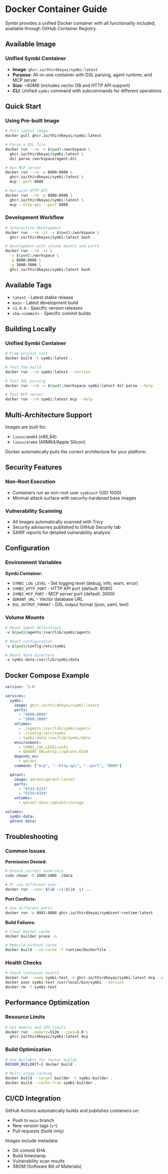 # Docker Container Guide

Symbi provides a unified Docker container with all functionality included, available through GitHub Container Registry.

## Available Image

### Unified Symbi Container
- **Image**: `ghcr.io/thirdkeyai/symbi:latest`
- **Purpose**: All-in-one container with DSL parsing, agent runtime, and MCP server
- **Size**: ~80MB (includes vector DB and HTTP API support)
- **CLI**: Unified `symbi` command with subcommands for different operations

## Quick Start

### Using Pre-built Image

```bash
# Pull latest image
docker pull ghcr.io/thirdkeyai/symbi:latest

# Parse a DSL file
docker run --rm -v $(pwd):/workspace \
  ghcr.io/thirdkeyai/symbi:latest \
  dsl parse /workspace/agent.dsl

# Run MCP server
docker run --rm -p 8080:8080 \
  ghcr.io/thirdkeyai/symbi:latest \
  mcp --port 8080

# Run with HTTP API
docker run --rm -p 8080:8080 \
  ghcr.io/thirdkeyai/symbi:latest \
  mcp --http-api --port 8080
```

### Development Workflow

```bash
# Interactive development
docker run --rm -it -v $(pwd):/workspace \
  ghcr.io/thirdkeyai/symbi:latest bash

# Development with volume mounts and ports
docker run --rm -it \
  -v $(pwd):/workspace \
  -p 8080:8080 \
  -p 3000:3000 \
  ghcr.io/thirdkeyai/symbi:latest bash
```

## Available Tags

- `latest` - Latest stable release
- `main` - Latest development build
- `v1.0.0` - Specific version releases
- `sha-<commit>` - Specific commit builds

## Building Locally

### Unified Symbi Container

```bash
# From project root
docker build -t symbi:latest .

# Test the build
docker run --rm symbi:latest --version

# Test DSL parsing
docker run --rm -v $(pwd):/workspace symbi:latest dsl parse --help

# Test MCP server
docker run --rm symbi:latest mcp --help
```

## Multi-Architecture Support

Images are built for:
- `linux/amd64` (x86_64)
- `linux/arm64` (ARM64/Apple Silicon)

Docker automatically pulls the correct architecture for your platform.

## Security Features

### Non-Root Execution
- Containers run as non-root user `symbiont` (UID 1000)
- Minimal attack surface with security-hardened base images

### Vulnerability Scanning
- All images automatically scanned with Trivy
- Security advisories published to GitHub Security tab
- SARIF reports for detailed vulnerability analysis

## Configuration

### Environment Variables

**Symbi Container:**
- `SYMBI_LOG_LEVEL` - Set logging level (debug, info, warn, error)
- `SYMBI_HTTP_PORT` - HTTP API port (default: 8080)
- `SYMBI_MCP_PORT` - MCP server port (default: 3000)
- `QDRANT_URL` - Vector database URL
- `DSL_OUTPUT_FORMAT` - DSL output format (json, yaml, text)

### Volume Mounts

```bash
# Mount agent definitions
-v $(pwd)/agents:/var/lib/symbi/agents

# Mount configuration
-v $(pwd)/config:/etc/symbi

# Mount data directory
-v symbi-data:/var/lib/symbi/data
```

## Docker Compose Example

```yaml
version: '3.8'

services:
  symbi:
    image: ghcr.io/thirdkeyai/symbi:latest
    ports:
      - "8080:8080"
      - "3000:3000"
    volumes:
      - ./agents:/var/lib/symbi/agents
      - ./config:/etc/symbi
      - symbi-data:/var/lib/symbi/data
    environment:
      - SYMBI_LOG_LEVEL=info
      - QDRANT_URL=http://qdrant:6334
    depends_on:
      - qdrant
    command: ["mcp", "--http-api", "--port", "8080"]

  qdrant:
    image: qdrant/qdrant:latest
    ports:
      - "6333:6333"
      - "6334:6334"
    volumes:
      - qdrant-data:/qdrant/storage

volumes:
  symbi-data:
  qdrant-data:
```

## Troubleshooting

### Common Issues

**Permission Denied:**
```bash
# Ensure correct ownership
sudo chown -R 1000:1000 ./data

# Or use different user
docker run --user $(id -u):$(id -g) ...
```

**Port Conflicts:**
```bash
# Use different ports
docker run -p 8081:8080 ghcr.io/thirdkeyai/symbiont-runtime:latest
```

**Build Failures:**
```bash
# Clear Docker cache
docker builder prune -a

# Rebuild without cache
docker build --no-cache -f runtime/Dockerfile .
```

### Health Checks

```bash
# Check container health
docker run --name symbi-test -d ghcr.io/thirdkeyai/symbi:latest mcp --port 8080
docker exec symbi-test /usr/local/bin/symbi --version
docker rm -f symbi-test
```

## Performance Optimization

### Resource Limits

```bash
# Set memory and CPU limits
docker run --memory=512m --cpus=1.0 \
  ghcr.io/thirdkeyai/symbi:latest mcp
```

### Build Optimization

```bash
# Use BuildKit for faster builds
DOCKER_BUILDKIT=1 docker build .

# Multi-stage caching
docker build --target builder -t symbi-builder .
docker build --cache-from symbi-builder .
```

## CI/CD Integration

GitHub Actions automatically builds and publishes containers on:
- Push to `main` branch
- New version tags (`v*`)
- Pull requests (build only)

Images include metadata:
- Git commit SHA
- Build timestamp  
- Vulnerability scan results
- SBOM (Software Bill of Materials)